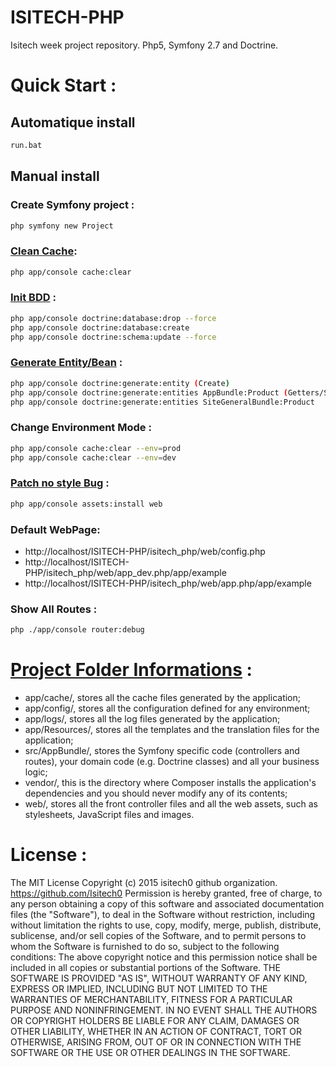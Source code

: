 # ISITECH-PHP
 Isitech week project repository. Php5, Symfony 2.7 and Doctrine.

# Quick Start :

## Automatique install 
```sh
run.bat
```

## Manual install

### Create Symfony project :
```sh
php symfony new Project
```

### [Clean Cache](http://symfony.com/fr/doc/current/cookbook/console/usage.html):
```sh
php app/console cache:clear
```

### [Init BDD](http://symfony.com/fr/doc/current/book/doctrine.html) :
```sh
php app/console doctrine:database:drop --force
php app/console doctrine:database:create
php app/console doctrine:schema:update --force
```

### [Generate Entity/Bean](http://symfony.com/fr/doc/current/book/doctrine.html) :
```sh
php app/console doctrine:generate:entity (Create)
php app/console doctrine:generate:entities AppBundle:Product (Getters/Setters)
php app/console doctrine:generate:entities SiteGeneralBundle:Product
```

### Change Environment Mode :
```sh
php app/console cache:clear --env=prod
php app/console cache:clear --env=dev
```

### [Patch no style Bug](http://stackoverflow.com/questions/25673546/symfony-2-configuration-page-has-no-styling) :
```sh
php app/console assets:install web
```

### Default WebPage:
* http://localhost/ISITECH-PHP/isitech_php/web/config.php
* http://localhost/ISITECH-PHP/isitech_php/web/app_dev.php/app/example
* http://localhost/ISITECH-PHP/isitech_php/web/app.php/app/example

### Show All Routes :
```sh
php ./app/console router:debug
```

# [Project Folder Informations](http://symfony.com/doc/current/best_practices/creating-the-project.html) :
* app/cache/, stores all the cache files generated by the application;
* app/config/, stores all the configuration defined for any environment;
* app/logs/, stores all the log files generated by the application;
* app/Resources/, stores all the templates and the translation files for the application;
* src/AppBundle/, stores the Symfony specific code (controllers and routes), your domain code (e.g. Doctrine classes) and all your business logic;
* vendor/, this is the directory where Composer installs the application's dependencies and you should never modify any of its contents;
* web/, stores all the front controller files and all the web assets, such as stylesheets, JavaScript files and images.

# License :
The MIT License Copyright (c) 2015 isitech0 github organization. https://github.com/Isitech0 Permission is hereby granted, free of charge, to any person obtaining a copy of this software and associated documentation files (the "Software"), to deal in the Software without restriction, including without limitation the rights to use, copy, modify, merge, publish, distribute, sublicense, and/or sell copies of the Software, and to permit persons to whom the Software is furnished to do so, subject to the following conditions: The above copyright notice and this permission notice shall be included in all copies or substantial portions of the Software. THE SOFTWARE IS PROVIDED "AS IS", WITHOUT WARRANTY OF ANY KIND, EXPRESS OR IMPLIED, INCLUDING BUT NOT LIMITED TO THE WARRANTIES OF MERCHANTABILITY, FITNESS FOR A PARTICULAR PURPOSE AND NONINFRINGEMENT. IN NO EVENT SHALL THE AUTHORS OR COPYRIGHT HOLDERS BE LIABLE FOR ANY CLAIM, DAMAGES OR OTHER LIABILITY, WHETHER IN AN ACTION OF CONTRACT, TORT OR OTHERWISE, ARISING FROM, OUT OF OR IN CONNECTION WITH THE SOFTWARE OR THE USE OR OTHER DEALINGS IN THE SOFTWARE.